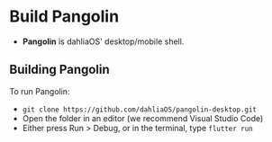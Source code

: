 # Build Pangolin

- **Pangolin** is dahliaOS' desktop/mobile shell.

## Building Pangolin

To run Pangolin: 

* `git clone https://github.com/dahliaOS/pangolin-desktop.git`
* Open the folder in an editor (we recommend Visual Studio Code)
* Either press Run > Debug, or in the terminal, type `flutter run`
